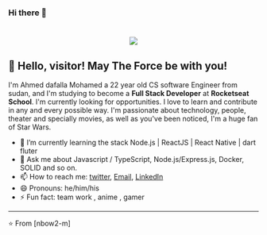 ### Hi there 👋



<h1 align="center">
  <img src="[https://ik.imagekit.io/dfw3q47dv0/the_power_of_dark_side_fPLL-vX6C.gif](https://media.tenor.com/PEmBNdMi1LIAAAAC/tomura-shigaraki-all-for-one.gif)" />
</h1>

## 👋 Hello, visitor! May The Force be with you!



I'm Ahmed dafalla Mohamed a 22 year old CS software Engineer from sudan,  and I'm studying to become a **Full Stack Developer** at **Rocketseat School**. I'm currently looking for opportunities. I love to learn and contribute in any and every possible way. I'm passionate about technology, people, theater and specially movies, as well as you've been noticed, I'm a huge fan of Star Wars.

- 🌱 I’m currently learning the stack Node.js | ReactJS | React Native | dart fluter
- 💬 Ask me about Javascript / TypeScript, Node.js/Express.js, Docker, SOLID and so on.
- 📫 How to reach me: [twitter](https://x.com/NBow0), [Email](nmawg22@gmail.com), [LinkedIn]()
- 😄 Pronouns: he/him/his
- ⚡ Fun fact: team work , anime , gamer

---

⭐ From [nbow2-m]


